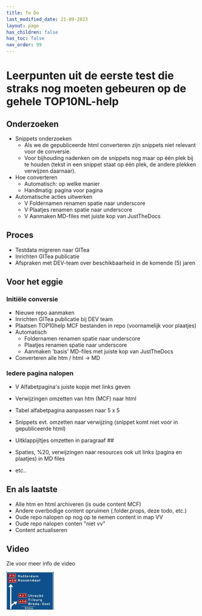 ```yaml
---
title: To Do
last_modified_date: 21-09-2023
layout: page
has_children: false
has_toc: false
nav_order: 99
---
```


# Leerpunten uit de eerste test die straks nog moeten gebeuren op de gehele TOP10NL-help

## Onderzoeken
- Snippets onderzoeken
  - Als we de gepubliceerde html converteren zijn snippets niet relevant voor de conversie.
  - Voor bijhouding nadenken om de snippets nog maar op één plek bij te houden (tekst in een snippet staat op één plek, de andere plekken verwijzen daarnaar).
- Hoe converteren
  - Automatisch: op welke manier
  - Handmatig: pagina voor pagina
- Automatische acties uitwerken
  - V Foldernamen renamen spatie naar underscore
  - V Plaatjes renamen spatie naar underscore
  - V Aanmaken MD-files met juiste kop van JustTheDocs
  
## Proces
- Testdata migreren naar GITea
- Inrichten GITea publicatie
- Afspraken met DEV-team over beschikbaarheid in de komende (5) jaren

## Voor het eggie
### Initiële conversie
- Nieuwe repo aanmaken
- Inrichten GITea publicatie bij DEV team
- Plaatsen TOP10help MCF bestanden in repo (voornamelijk voor plaatjes)
- Automatisch
  - Foldernamen renamen spatie naar underscore
  - Plaatjes renamen spatie naar underscore
  - Aanmaken 'basis' MD-files met juiste kop van JustTheDocs
- Converteren alle htm / html -> MD

### Iedere pagina nalopen
- V Alfabetpagina's juiste kopje met links geven
- Verwijzingen omzetten van htm (MCF) naar html
- Tabel alfabetpagina aanpassen naar 5 x 5

- Snippets evt. omzetten naar verwijzing (snippet komt niet voor in gepubliceerde  html)
- Uitklappijltjes omzetten in paragraaf ##
- Spaties, %20, verwijzingen naar resources ook uit links (pagina en plaatjes) in MD files
- etc..

## En als laatste
- Alle htm en html archiveren (is oude content MCF)
- Andere overbodige content opruimen (.folder.props, deze todo, etc.)
- Oude repo nalopen op nog op te nemen content in map VV
- Oude repo nalopen conten "niet vv"
- Content actualiseren

## Video

Zie voor meer info de video

[![Video](../verkenningsvoorschriften/A/A-Wegnummer/foto_A_wegnummers_125x100.jpg)](WFM.mp4)
